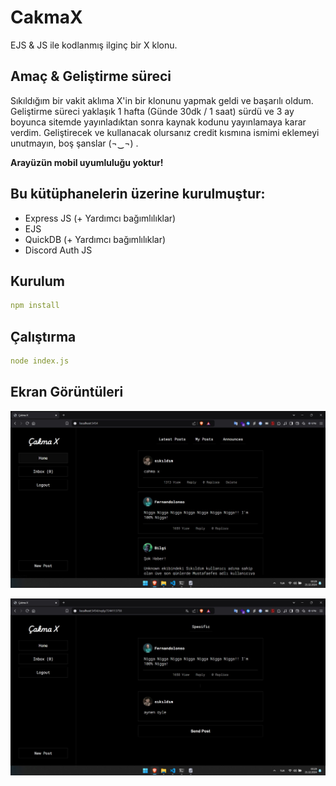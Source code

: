 # CakmaX
EJS & JS ile kodlanmış ilginç bir X klonu.

## Amaç & Geliştirme süreci
Sıkıldığım bir vakit aklıma X'in bir klonunu yapmak geldi ve başarılı oldum. Geliştirme süreci yaklaşık 1 hafta (Günde 30dk / 1 saat) sürdü ve 3 ay boyunca sitemde yayınladıktan sonra kaynak kodunu yayınlamaya karar verdim. Geliştirecek ve kullanacak olursanız credit kısmına ismimi eklemeyi unutmayın, boş şanslar (¬‿¬) .

__Arayüzün mobil uyumluluğu yoktur!__

## Bu kütüphanelerin üzerine kurulmuştur:
- Express JS (+ Yardımcı bağımlılıklar)
- EJS
- QuickDB (+ Yardımcı bağımlılıklar)
- Discord Auth JS

## Kurulum
```yml
npm install
```

## Çalıştırma
```yml
node index.js
```

## Ekran Görüntüleri
![1](https://raw.githubusercontent.com/kristywen557/CakmaX/refs/heads/main/ss/app-1.jpg)

![2](https://raw.githubusercontent.com/kristywen557/CakmaX/refs/heads/main/ss/app-2.jpg)
